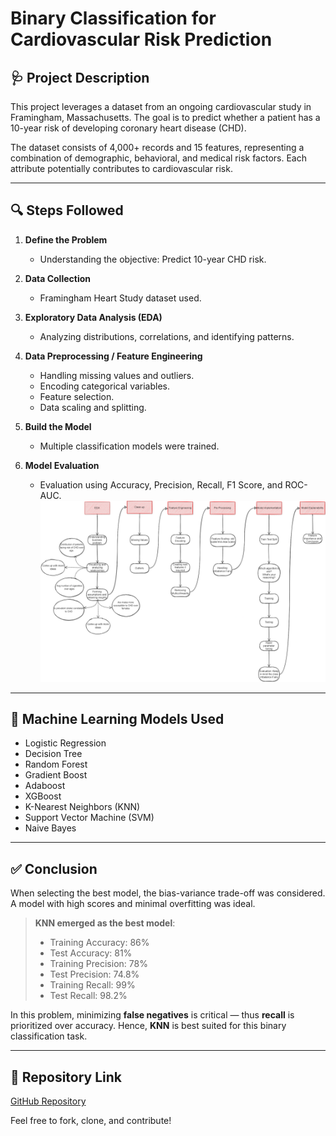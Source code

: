 # Binary Classification for Cardiovascular Risk Prediction


## 🩺 Project Description
This project leverages a dataset from an ongoing cardiovascular study in Framingham, Massachusetts. The goal is to predict whether a patient has a 10-year risk of developing coronary heart disease (CHD).

The dataset consists of 4,000+ records and 15 features, representing a combination of demographic, behavioral, and medical risk factors. Each attribute potentially contributes to cardiovascular risk.

---

## 🔍 Steps Followed

1. **Define the Problem**
   - Understanding the objective: Predict 10-year CHD risk.

2. **Data Collection**
   - Framingham Heart Study dataset used.

3. **Exploratory Data Analysis (EDA)**
   - Analyzing distributions, correlations, and identifying patterns.

4. **Data Preprocessing / Feature Engineering**
   - Handling missing values and outliers.
   - Encoding categorical variables.
   - Feature selection.
   - Data scaling and splitting.

5. **Build the Model**
   - Multiple classification models were trained.

6. **Model Evaluation**
   - Evaluation using Accuracy, Precision, Recall, F1 Score, and ROC-AUC.
![Flowchart](https://github.com/Harsh-Singh24/CHD-Binary-classification/blob/main/Flow%20Chart.png)
---

## 🤖 Machine Learning Models Used
- Logistic Regression
- Decision Tree
- Random Forest
- Gradient Boost
- Adaboost
- XGBoost
- K-Nearest Neighbors (KNN)
- Support Vector Machine (SVM)
- Naive Bayes

---

## ✅ Conclusion
When selecting the best model, the bias-variance trade-off was considered. A model with high scores and minimal overfitting was ideal.

> **KNN emerged as the best model**:
> - Training Accuracy: 86%
> - Test Accuracy: 81%
> - Training Precision: 78%
> - Test Precision: 74.8%
> - Training Recall: 99%
> - Test Recall: 98.2%

In this problem, minimizing **false negatives** is critical — thus **recall** is prioritized over accuracy. Hence, **KNN** is best suited for this binary classification task.

---

## 📁 Repository Link
[GitHub Repository](https://github.com/Harsh-Singh24/CHD-Binary-classification)

Feel free to fork, clone, and contribute!

